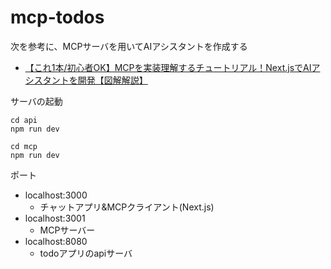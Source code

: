 # mcp-todos

次を参考に、MCPサーバを用いてAIアシスタントを作成する
- [【これ1本/初心者OK】MCPを実装理解するチュートリアル！Next.jsでAIアシスタントを開発【図解解説】](https://qiita.com/Sicut_study/items/e0fbbbf51cdd54d76b1a)

サーバの起動
```
cd api
npm run dev

cd mcp
npm run dev
```

ポート

- localhost:3000
  - チャットアプリ&MCPクライアント(Next.js)
- localhost:3001
  - MCPサーバー
- localhost:8080
  - todoアプリのapiサーバ

